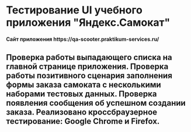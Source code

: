 <h1> Тестирование UI учебного приложения "Яндекс.Самокат"</h1>
<h4> Сайт приложения https://qa-scooter.praktikum-services.ru/ </h4> 
<h2> Проверка работы выпадающего списка на главной странице приложения. Проверка работы позитивного сценария заполнения формы заказа самоката с несколькими наборами тестовых данных. Проверка появления сообщения об успешном создании заказа. Реализовано кроссбраузерное тестирование: Google Chrome и Firefox.</h2>
 
 
